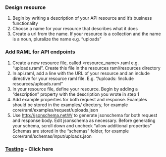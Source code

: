 ### Design resource
1. Begin by writing a description of your API resource and it’s business functionality
2. Choose a name for your resource that describes what it does
3. Create a url from the name.  If your resource is a collection and the name is a noun, pluralize the name e.g. “uploads”

### Add RAML for API endpoints
1. Create a new resource file, called <resource_name>.raml   e.g. “uploads.raml”.  Create this file in the resources raml/resources directory
2. In api.raml, add a line with the URL of your resource and an include directive for your resource raml file.  E.g.   “/uploads: !include resources/uploads.raml”
3. In your resource file, define your resource.  Begin by adding a “description” property with the description you wrote in step 1
4. Add example properties for both request and response.  Examples should be stored in the examples/ directory, for example core/raml/examples/request/uploads.json 
5. Use http://jsonschema.net/#/  to generate jsonschema for both request and response body.  Edit jsonschema as necessary.  Before generating your schema, scroll down and uncheck “allow additional properties”  Schemas are stored in the “schemas” folder, for example core/raml/schemas/input/uploads.json   

### [Testing](https://github.com/scitran/core/blob/master/TESTING.md) - Click here

